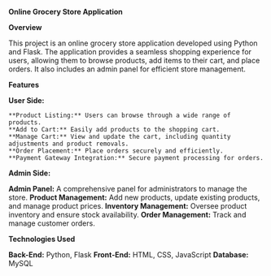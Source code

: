 **Online Grocery Store Application**

**Overview**

This project is an online grocery store application developed using Python and Flask. The application provides a seamless shopping experience for users, allowing them to browse products, add items to their cart, and place orders. It also includes an admin panel for efficient store management.

**Features**

  **User Side:**
  
    **Product Listing:** Users can browse through a wide range of products.
    **Add to Cart:** Easily add products to the shopping cart.
    **Manage Cart:** View and update the cart, including quantity adjustments and product removals.
    **Order Placement:** Place orders securely and efficiently.
    **Payment Gateway Integration:** Secure payment processing for orders.
    
 **Admin Side:**

   **Admin Panel:** A comprehensive panel for administrators to manage the store.
   **Product Management:** Add new products, update existing products, and manage product prices.
   **Inventory Management:** Oversee product inventory and ensure stock availability.
   **Order Management:** Track and manage customer orders.

**Technologies Used**

  **Back-End:** Python, Flask
  **Front-End:** HTML, CSS, JavaScript
  **Database:** MySQL

